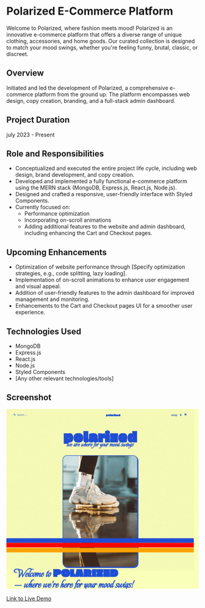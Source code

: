 # Polarized E-Commerce Platform

Welcome to Polarized, where fashion meets mood! Polarized is an innovative e-commerce platform that offers a diverse range of unique clothing, accessories, and home goods. Our curated collection is designed to match your mood swings, whether you're feeling funny, brutal, classic, or discreet.

## Overview

Initiated and led the development of Polarized, a comprehensive e-commerce platform from the ground up. The platform encompasses web design, copy creation, branding, and a full-stack admin dashboard.

## Project Duration

july 2023 - Present

## Role and Responsibilities

- Conceptualized and executed the entire project life cycle, including web design, brand development, and copy creation.
- Developed and implemented a fully functional e-commerce platform using the MERN stack (MongoDB, Express.js, React.js, Node.js).
- Designed and crafted a responsive, user-friendly interface with Styled Components.
- Currently focused on:
  - Performance optimization
  - Incorporating on-scroll animations
  - Adding additional features to the website and admin dashboard, including enhancing the Cart and Checkout pages.



## Upcoming Enhancements

- Optimization of website performance through [Specify optimization strategies, e.g., code splitting, lazy loading].
- Implementation of on-scroll animations to enhance user engagement and visual appeal.
- Addition of user-friendly features to the admin dashboard for improved management and monitoring.
- Enhancements to the Cart and Checkout pages UI for a smoother user experience.

## Technologies Used

- MongoDB
- Express.js
- React.js
- Node.js
- Styled Components
- [Any other relevant technologies/tools]

## Screenshot

![Project Screenshot](./public/screen.jpg)

[Link to Live Demo](https://polarized-store.onrender.com)
